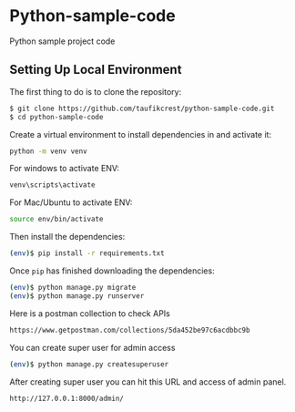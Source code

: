 # Python-sample-code

Python sample project code

## Setting Up Local Environment

The first thing to do is to clone the repository:

```sh
$ git clone https://github.com/taufikcrest/python-sample-code.git
$ cd python-sample-code
```

Create a virtual environment to install dependencies in and activate it:
```sh
python -m venv venv
```
For windows to activate ENV:
```sh
venv\scripts\activate
```
For Mac/Ubuntu to activate ENV:
```sh
source env/bin/activate
```
Then install the dependencies:
```sh
(env)$ pip install -r requirements.txt
```

Once `pip` has finished downloading the dependencies:
```sh
(env)$ python manage.py migrate
(env)$ python manage.py runserver
```

Here is a postman collection to check APIs
```sh
https://www.getpostman.com/collections/5da452be97c6acdbbc9b
```

You can create super user for admin access
```sh
(env)$ python manage.py createsuperuser
```

After creating super user you can hit this URL and access of admin panel.
```sh
http://127.0.0.1:8000/admin/
```

